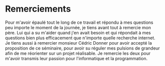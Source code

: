 # Remerciements
Pour m'avoir épaulé tout le long de ce travail et répondu à mes questions peu importe le moment de la journée, je tiens avant tout à remercie mon père. Lui qui a su m'aider quand j'en avait besoin et qui répondait à mes questions bien plus efficacement que n'importe quelle recherche internet. Je tiens aussi à remercier monsieur Cédric Donner pour avoir accepté la proposition de ce séminaire, pour avoir su réguler mes pulsions de grandeur afin de me réorienter sur un projet réalisable. Je remercie les deux pour m'avoir transmis leur passion pour l'informatique et la programmation.